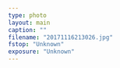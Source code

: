 ```yaml
---
type: photo
layout: main
caption: ""
filename: "20171116213026.jpg"
fstop: "Unknown"
exposure: "Unknown"
---
```

